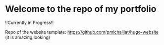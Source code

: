 # Welcome to the repo of my portfolio
!!Currently in Progress!!

Repo of the website template: https://github.com/pmichaillat/hugo-website (it is amazing looking) 

